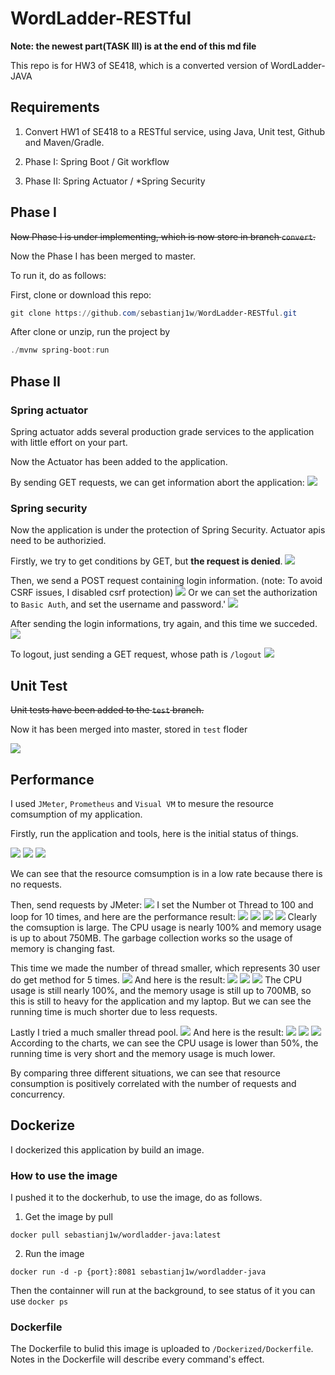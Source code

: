 # WordLadder-RESTful

**Note: the newest part(TASK III) is at the end of this md file**

This repo is for HW3 of SE418, which is a converted version of WordLadder-JAVA

## Requirements

1. Convert HW1 of SE418 to a RESTful service, using Java, Unit test, Github and Maven/Gradle.

2. Phase I: Spring Boot / Git workflow

3. Phase II: Spring Actuator / *Spring Security

## Phase I

~~Now Phase I is under implementing, which is now store in branch `convert`.~~

Now the Phase I has been merged to master.

To run it, do as follows:

First, clone or download this repo:

```powershell
git clone https://github.com/sebastianj1w/WordLadder-RESTful.git
```

After clone or unzip, run the project by

```powershell
./mvnw spring-boot:run
```

## Phase II

### Spring actuator

Spring actuator adds several production grade services to the application with little effort on your part.

Now the Actuator has been added to the application.

By sending GET requests, we can get information abort the application:
<img src="./imgs/conditions.png"/>

### Spring security

Now the application is under the protection of Spring Security. Actuator apis need to be authorizied.

Firstly, we try to get conditions by GET, but **the request is denied**.
<img src="./imgs/unauthorized.png"/>

Then, we send a POST request containing login information. (note: To avoid CSRF issues, I disabled csrf protection)
<img src="./imgs/login.png"/>
Or we can set the authorization to `Basic Auth`, and set the username and password.'
<img src="./imgs/basicAuth.png"/>

After sending the login informations, try again, and this time we succeded.
<img src="./imgs/success.png"/>

To logout, just sending a GET request, whose path is `/logout`
<img src="./imgs/logout.png"/>

## Unit Test

~~Unit tests have been added to the `test` branch.~~

Now it has been merged into master, stored in `test` floder

<img src="./imgs/01.png"/>

## Performance

I used `JMeter`, `Prometheus` and `Visual VM` to mesure the resource comsumption of my application.

Firstly, run the application and tools, here is the initial status of things.

<img src="./imgs/visualvm1.png"/>
<img src="./imgs/prometheus1.png"/>
<img src="./imgs/prometheus2.png"/>

We can see that the resource comsumption is in a low rate because there is no requests.

Then, send requests by JMeter:
<img src="./imgs/jmeter1.png"/>
I set the Number ot Thread to 100 and loop for 10 times, and here are the performance result:
<img src="./imgs/visualvm2.png"/>
<img src="./imgs/visualvm3.png"/>
<img src="./imgs/prometheus3.png"/>
<img src="./imgs/prometheus4.png"/>
Clearly the comsuption is large. The CPU usage is nearly 100% and memory usage is up to about 750MB. The garbage collection works so the usage of memory is changing fast.

This time we made the number of thread smaller, which represents 30 user do get method for 5 times.
<img src="./imgs/jmeter2.png"/>
And here is the result:
<img src="./imgs/visualvm4.png"/>
<img src="./imgs/prometheus5.png"/>
<img src="./imgs/prometheus6.png"/>
The CPU usage is still nearly 100%, and the memory usage is still up to 700MB, so this is still to heavy for the application and my laptop. But we can see the running time is much shorter due to less requests.

Lastly I tried a much smaller thread pool.
<img src="./imgs/jmeter3.png"/>
And here is the result:
<img src="./imgs/visualvm5.png"/>
<img src="./imgs/prometheus7.png"/>
<img src="./imgs/prometheus8.png"/>
According to the charts, we can see the CPU usage is lower than 50%, the running time is very short and the memory usage is much lower.

By comparing three different situations, we can see that resource consumption is positively correlated with the number of requests and concurrency.

## Dockerize

I dockerized this application by build an image.

### How to use the image

I pushed it to the dockerhub, to use the image, do as follows.

1. Get the image by pull

```
docker pull sebastianj1w/wordladder-java:latest
```

2. Run the image 

```
docker run -d -p {port}:8081 sebastianj1w/wordladder-java
```

Then the containner will run at the background, to see status of it you can use `docker ps`

### Dockerfile

The Dockerfile to bulid this image is uploaded to `/Dockerized/Dockerfile`. Notes in the Dockerfile will describe every command's effect.